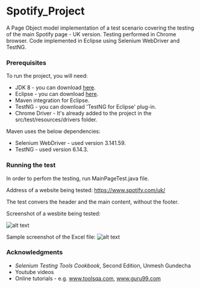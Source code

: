 # Spotify_Project
A Page Object model implementation of a test scenario covering the testing of the main Spotify page - UK version. Testing performed in Chrome browser. Code implemented in Eclipse using Selenium WebDriver and TestNG.

### Prerequisites
To run the project, you will need:

* JDK 8 - you can download [here](https://www.oracle.com/technetwork/java/javase/downloads/jdk8-downloads-2133151.html).
* Eclipse - you can download [here](https://www.eclipse.org/downloads/packages/).
* Maven integration for Eclipse.
* TestNG - you can download 'TestNG for Eclipse' plug-in.
* Chrome Driver - It's already added to the project in the src/test/resources/drivers folder.

Maven uses the below dependencies:
* Selenium WebDriver - used version 3.141.59.
* TestNG - used version 6.14.3.

### Running the test
In order to perfom the testing, run MainPageTest.java file.

Address of a website being tested:
https://www.spotify.com/uk/

The test convers the header and the main content, without the footer.

Screenshot of a wesbite being tested:

![alt text](SpotifyProject/images/spotify.jpg)

Sample screenshot of the Excel file:
![alt text](SpotifyProject/images/excel.jpg)

### Acknowledgments
* _Selenium Testing Tools Cookbook_, Second Edition, Unmesh Gundecha
* Youtube videos
* Online tutorials - e.g. www.toolsqa.com, www.guru99.com
